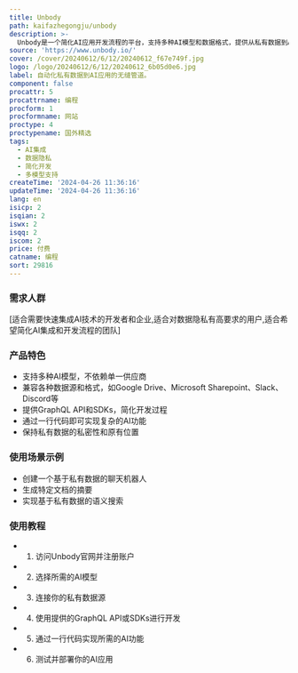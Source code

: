 ```yaml
---
title: Unbody
path: kaifazhegongju/unbody
description: >-
  Unbody是一个简化AI应用开发流程的平台，支持多种AI模型和数据格式，提供从私有数据到AI应用的无缝转换。它通过一个API端点和一行代码，即可实现从生成搜索到创建私人聊天机器人等功能，大大简化了AI的使用过程。
source: 'https://www.unbody.io/'
cover: /cover/20240612/6/12/20240612_f67e749f.jpg
logo: /logo/20240612/6/12/20240612_6b05d0e6.jpg
label: 自动化私有数据到AI应用的无缝管道。
component: false
procattr: 5
procattrname: 编程
procform: 1
procformname: 网站
proctype: 4
proctypename: 国外精选
tags:
  - AI集成
  - 数据隐私
  - 简化开发
  - 多模型支持
createTime: '2024-04-26 11:36:16'
updateTime: '2024-04-26 11:36:16'
lang: en
isicp: 2
isqian: 2
iswx: 2
isqq: 2
iscom: 2
price: 付费
catname: 编程
sort: 29816
---
```




### 需求人群
[适合需要快速集成AI技术的开发者和企业,适合对数据隐私有高要求的用户,适合希望简化AI集成和开发流程的团队]

### 产品特色
- 支持多种AI模型，不依赖单一供应商
- 兼容各种数据源和格式，如Google Drive、Microsoft Sharepoint、Slack、Discord等
- 提供GraphQL API和SDKs，简化开发过程
- 通过一行代码即可实现复杂的AI功能
- 保持私有数据的私密性和原有位置

### 使用场景示例
- 创建一个基于私有数据的聊天机器人
- 生成特定文档的摘要
- 实现基于私有数据的语义搜索

### 使用教程
- 1. 访问Unbody官网并注册账户
- 2. 选择所需的AI模型
- 3. 连接你的私有数据源
- 4. 使用提供的GraphQL API或SDKs进行开发
- 5. 通过一行代码实现所需的AI功能
- 6. 测试并部署你的AI应用

  
